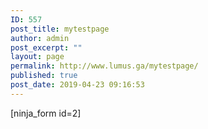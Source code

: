 ```yaml
---
ID: 557
post_title: mytestpage
author: admin
post_excerpt: ""
layout: page
permalink: http://www.lumus.ga/mytestpage/
published: true
post_date: 2019-04-23 09:16:53
---
```

[ninja_form id=2]